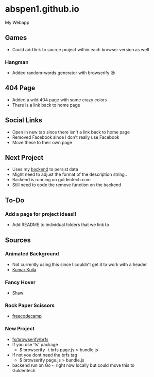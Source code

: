 # abspen1.github.io
My Webapp

## Games
* Could add link to source project within each browser version as well
### Hangman
* Added random-words generator with browserify 😍

## 404 Page
* Added a wild 404 page with some crazy colors
* There is a link back to home page

## Social Links
* Open in new tab since there isn't a link back to home page
* Removed Facebook since I don't really use Facebook
* Move these to their own page

## Next Project
* Uses my [backend](https://github.com/abspen1/go-backend) to persist data
* Might need to adjust the format of the description string..
* Backend is running on guldentech.com
* Still need to code the remove function on the backend

## To-Do
### Add a page for project ideas!!
* Add README to individual folders that we link to

## Sources
### Animated Background
* Not currently using this since I couldn't get it to work with a header
* [Kumar Kuila](https://codepen.io/uiswarup/pen/XWdXGGV)

### Fancy Hover
* [Shaw](https://codepen.io/shshaw/pen/MoxrPV)

### Rock Paper Scissors 
* [freecodecamp](https://www.youtube.com/watch?v=jaVNP3nIAv0&t=871s)

### New Project
* [fs/browserify/brfs](https://github.com/browserify/brfs)
* If you use 'fs' package
    * $ browserify -t brfs page.js > bundle.js
* If not you dont need the brfs tag
    * $ browserify page.js > bundle.js
* backend run on Go ~ right now locally but could move this to Guldentech